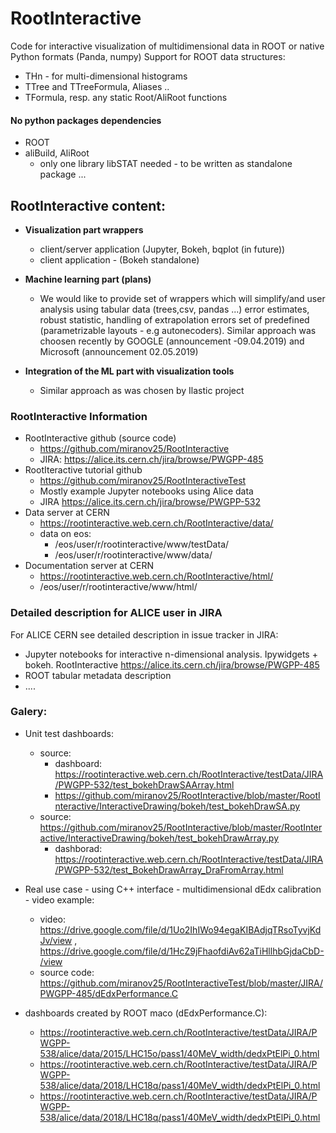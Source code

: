 # RootInteractive

Code for interactive visualization of multidimensional data in ROOT or native Python formats (Panda, numpy)
Support for ROOT data structures:
* THn   - for multi-dimensional histograms
* TTree and TTreeFormula, Aliases .. 
* TFormula, resp. any static Root/AliRoot functions

#### No python packages dependencies
* ROOT
* aliBuild, AliRoot
  * only one library libSTAT needed  - to be written as standalone package ...



## RootInteractive content:

* **Visualization part wrappers**
  * client/server application (Jupyter, Bokeh, bqplot (in future))
  * client application - (Bokeh standalone)

* **Machine learning part (plans)**
  * We would like to provide set of wrappers which will simplify/and user analysis using tabular data (trees,csv, pandas ...)
error estimates, robust statistic, handling of extrapolation errors
set of predefined (parametrizable layouts - e.g autonecoders).
Similar approach was choosen recently by GOOGLE (announcement -09.04.2019) and Microsoft (announcement 02.05.2019)
* **Integration of the ML part with visualization tools**
  * Similar approach as was chosen by Ilastic project


### RootInteractive Information

* RootInteractive github (source code)
  * https://github.com/miranov25/RootInteractive
  * JIRA: https://alice.its.cern.ch/jira/browse/PWGPP-485
* RootIteractive tutorial github
  * https://github.com/miranov25/RootInteractiveTest
  * Mostly example Jupyter notebooks  using Alice data
  * JIRA https://alice.its.cern.ch/jira/browse/PWGPP-532
* Data server at CERN
  * https://rootinteractive.web.cern.ch/RootInteractive/data/ 
  * data on eos: 
    * /eos/user/r/rootinteractive/www/testData/
    * /eos/user/r/rootinteractive/www/data/
* Documentation server at CERN
  * https://rootinteractive.web.cern.ch/RootInteractive/html/ 
  * /eos/user/r/rootinteractive/www/html/


### Detailed description for ALICE user in JIRA
For ALICE CERN see detailed description in issue tracker in JIRA:
* Jupyter notebooks for interactive n-dimensional analysis. Ipywidgets + bokeh. RootInteractive
https://alice.its.cern.ch/jira/browse/PWGPP-485
* ROOT tabular metadata description
* ....

### Galery:

* Unit test dashboards:
  * source: 
    * dashboard: https://rootinteractive.web.cern.ch/RootInteractive/testData/JIRA/PWGPP-532/test_bokehDrawSAArray.html
    * https://github.com/miranov25/RootInteractive/blob/master/RootInteractive/InteractiveDrawing/bokeh/test_bokehDrawSA.py
  * source: https://github.com/miranov25/RootInteractive/blob/master/RootInteractive/InteractiveDrawing/bokeh/test_bokehDrawArray.py
    *  dashborad:  https://rootinteractive.web.cern.ch/RootInteractive/testData/JIRA/PWGPP-532/test_BokehDrawArray_DraFromArray.html

* Real use case - using C++ interface - multidimensional dEdx calibration - video example: 
  * video: https://drive.google.com/file/d/1Uo2IhIWo94egaKIBAdjqTRsoTyvjKdJv/view , https://drive.google.com/file/d/1HcZ9jFhaofdiAv62aTiHllhbGjdaCbD-/view 
  * source code:  https://github.com/miranov25/RootInteractiveTest/blob/master/JIRA/PWGPP-485/dEdxPerformance.C
* dashboards created  by  ROOT maco (dEdxPerformance.C): 
  * https://rootinteractive.web.cern.ch/RootInteractive/testData/JIRA/PWGPP-538/alice/data/2015/LHC15o/pass1/40MeV_width/dedxPtElPi_0.html
  * https://rootinteractive.web.cern.ch/RootInteractive/testData/JIRA/PWGPP-538/alice/data/2018/LHC18q/pass1/40MeV_width/dedxPtElPi_0.html
  * https://rootinteractive.web.cern.ch/RootInteractive/testData/JIRA/PWGPP-538/alice/data/2018/LHC18q/pass1/40MeV_width/dedxPtElPi_0.html

